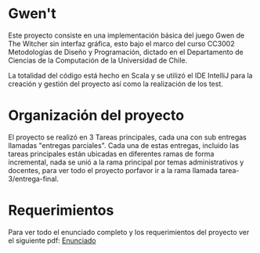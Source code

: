 # Gwen't

Este proyecto consiste en una implementación básica del juego Gwen de The Witcher sin interfaz gráfica, esto bajo el marco del curso CC3002 Metodologías de Diseño y Programación, dictado en el Departamento de Ciencias de la Computación de la Universidad de Chile.

La totalidad del código está hecho en Scala y se utilizó el IDE IntelliJ para la creación y gestión del proyecto así como la realización de los test.

# Organización del proyecto

El proyecto se realizó en 3 Tareas principales, cada una con sub entregas llamadas "entregas parciales". Cada una de estas entregas, incluido las tareas principales están ubicadas en diferentes ramas de forma incremental, nada se unió a la rama principal por temas administrativos y docentes, para ver todo el proyecto porfavor ir a la rama llamada tarea-3/entrega-final.

# Requerimientos

Para ver todo el enunciado completo y los requerimientos del proyecto ver el siguiente pdf: [Enunciado](Enunciado_Proyecto_V1.0.2.pdf)


